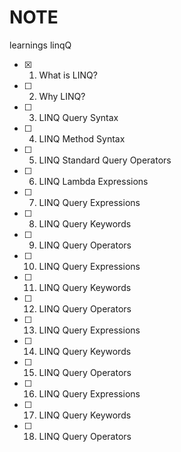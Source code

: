 # NOTE
learnings linqQ 
- [x] 1. What is LINQ?
- [ ] 2. Why LINQ?
- [ ] 3. LINQ Query Syntax
- [ ] 4. LINQ Method Syntax
- [ ] 5. LINQ Standard Query Operators
- [ ] 6. LINQ Lambda Expressions
- [ ] 7. LINQ Query Expressions
- [ ] 8. LINQ Query Keywords
- [ ] 9. LINQ Query Operators
- [ ] 10. LINQ Query Expressions
- [ ] 11. LINQ Query Keywords
- [ ] 12. LINQ Query Operators
- [ ] 13. LINQ Query Expressions
- [ ] 14. LINQ Query Keywords
- [ ] 15. LINQ Query Operators
- [ ] 16. LINQ Query Expressions
- [ ] 17. LINQ Query Keywords
- [ ] 18. LINQ Query Operators
